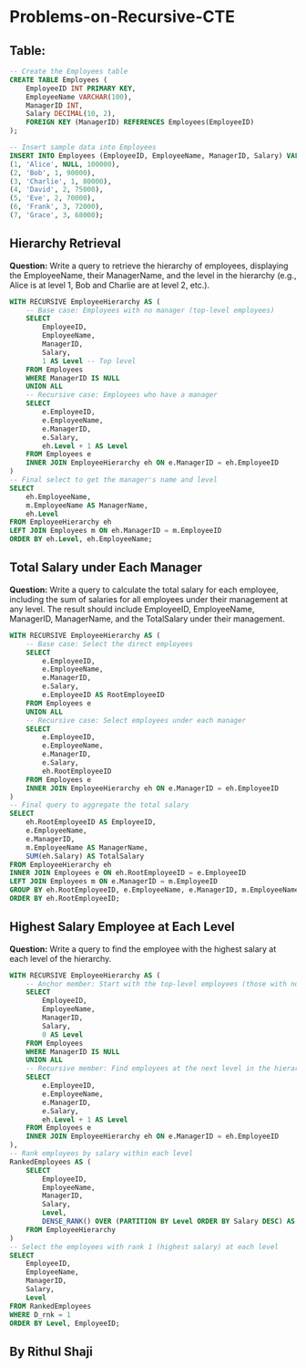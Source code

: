 # Problems-on-Recursive-CTE

## Table:

```sql
-- Create the Employees table
CREATE TABLE Employees (
    EmployeeID INT PRIMARY KEY,
    EmployeeName VARCHAR(100),
    ManagerID INT,
    Salary DECIMAL(10, 2),
    FOREIGN KEY (ManagerID) REFERENCES Employees(EmployeeID)
);

-- Insert sample data into Employees
INSERT INTO Employees (EmployeeID, EmployeeName, ManagerID, Salary) VALUES
(1, 'Alice', NULL, 100000),
(2, 'Bob', 1, 90000),
(3, 'Charlie', 1, 80000),
(4, 'David', 2, 75000),
(5, 'Eve', 2, 70000),
(6, 'Frank', 3, 72000),
(7, 'Grace', 3, 68000);
```

## Hierarchy Retrieval
**Question:** Write a query to retrieve the hierarchy of employees, displaying the EmployeeName, their ManagerName, and the level in the hierarchy (e.g., Alice is at level 1, Bob and Charlie are at level 2, etc.).


```sql
WITH RECURSIVE EmployeeHierarchy AS (
    -- Base case: Employees with no manager (top-level employees)
    SELECT 
        EmployeeID,
        EmployeeName,
        ManagerID,
        Salary,
        1 AS Level -- Top level
    FROM Employees
    WHERE ManagerID IS NULL
    UNION ALL
    -- Recursive case: Employees who have a manager
    SELECT 
        e.EmployeeID,
        e.EmployeeName,
        e.ManagerID,
        e.Salary,
        eh.Level + 1 AS Level
    FROM Employees e
    INNER JOIN EmployeeHierarchy eh ON e.ManagerID = eh.EmployeeID
)
-- Final select to get the manager's name and level
SELECT 
    eh.EmployeeName,
    m.EmployeeName AS ManagerName,
    eh.Level
FROM EmployeeHierarchy eh
LEFT JOIN Employees m ON eh.ManagerID = m.EmployeeID
ORDER BY eh.Level, eh.EmployeeName;
```


## Total Salary under Each Manager
**Question:** Write a query to calculate the total salary for each employee, including the sum of salaries for all employees under their management at any level. The result should include EmployeeID, EmployeeName, ManagerID, ManagerName, and the TotalSalary under their management.

```sql
WITH RECURSIVE EmployeeHierarchy AS (
    -- Base case: Select the direct employees
    SELECT 
        e.EmployeeID, 
        e.EmployeeName, 
        e.ManagerID, 
        e.Salary,
        e.EmployeeID AS RootEmployeeID
    FROM Employees e
    UNION ALL
    -- Recursive case: Select employees under each manager
    SELECT 
        e.EmployeeID, 
        e.EmployeeName, 
        e.ManagerID, 
        e.Salary,
        eh.RootEmployeeID
    FROM Employees e
    INNER JOIN EmployeeHierarchy eh ON e.ManagerID = eh.EmployeeID
)
-- Final query to aggregate the total salary
SELECT 
    eh.RootEmployeeID AS EmployeeID,
    e.EmployeeName,
    e.ManagerID,
    m.EmployeeName AS ManagerName,
    SUM(eh.Salary) AS TotalSalary
FROM EmployeeHierarchy eh
INNER JOIN Employees e ON eh.RootEmployeeID = e.EmployeeID
LEFT JOIN Employees m ON e.ManagerID = m.EmployeeID
GROUP BY eh.RootEmployeeID, e.EmployeeName, e.ManagerID, m.EmployeeName
ORDER BY eh.RootEmployeeID;
```


## Highest Salary Employee at Each Level
**Question:** Write a query to find the employee with the highest salary at each level of the hierarchy.

```sql
WITH RECURSIVE EmployeeHierarchy AS (
    -- Anchor member: Start with the top-level employees (those with no manager)
    SELECT 
        EmployeeID,
        EmployeeName,
        ManagerID,
        Salary,
        0 AS Level
    FROM Employees
    WHERE ManagerID IS NULL
    UNION ALL
    -- Recursive member: Find employees at the next level in the hierarchy
    SELECT 
        e.EmployeeID,
        e.EmployeeName,
        e.ManagerID,
        e.Salary,
        eh.Level + 1 AS Level
    FROM Employees e
    INNER JOIN EmployeeHierarchy eh ON e.ManagerID = eh.EmployeeID
),
-- Rank employees by salary within each level
RankedEmployees AS (
    SELECT 
        EmployeeID,
        EmployeeName,
        ManagerID,
        Salary,
        Level,
        DENSE_RANK() OVER (PARTITION BY Level ORDER BY Salary DESC) AS D_rnk
    FROM EmployeeHierarchy
)
-- Select the employees with rank 1 (highest salary) at each level
SELECT 
    EmployeeID,
    EmployeeName,
    ManagerID,
    Salary,
    Level
FROM RankedEmployees
WHERE D_rnk = 1
ORDER BY Level, EmployeeID;
```

## By Rithul Shaji
